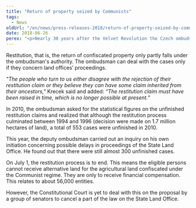 ```yaml
---
title: "Return of property seized by Communists"
tags:
  - News
oldUrl: "/en/news/press-releases-2018/return-of-property-seized-by-communists/"
date: 2018-06-26
perex: "<p>Nearly 30 years after the Velvet Revolution the Czech ombudsman still receives complaints regarding the return of the property confiscated by the Communist regime. In the past five years, deputy ombudsman Stanislav Krecek dealt with almost 150 of them, on average two a month.</p>"
---
```


<!-- imported from the old website -->

<p>Restitution, that is, the return of confiscated property only partly falls under the ombudsman's authority. The ombudsman can deal with the cases only if they concern land offices’ proceedings.</p> <p><i>&quot;The people who turn to us either disagree with the rejection of their restitution claim or they believe they can have some claim inherited from their ancestors,&quot;</i> Krecek said and added:<i> “The restitution claim must have been raised in time, which is no longer possible at present.”</i></p> <p>In 2010, the ombudsman asked for the statistical figures on the unfinished restitution claims and realized that although the restitution process culminated between 1994 and 1996 (decision were made on 1.7 million hectares of land), a total of 553 cases were unfinished in 2010.</p> <p>This year, the deputy ombudsman carried out an inquiry on his own initiation concerning possible delays in proceedings of the State Land Office. He found out that there were still almost 300 unfinished cases.</p> <p>On July 1, the restitution process is to end. This means the eligible persons cannot receive alternative land for the agricultural land confiscated under the Communist regime. They are only to receive financial compensation. This relates to about 56,000 entities.</p><p> However, the Constitutional Court is yet to deal with this on the proposal by a group of senators to cancel a part of the law on the State Land Office.</p>
